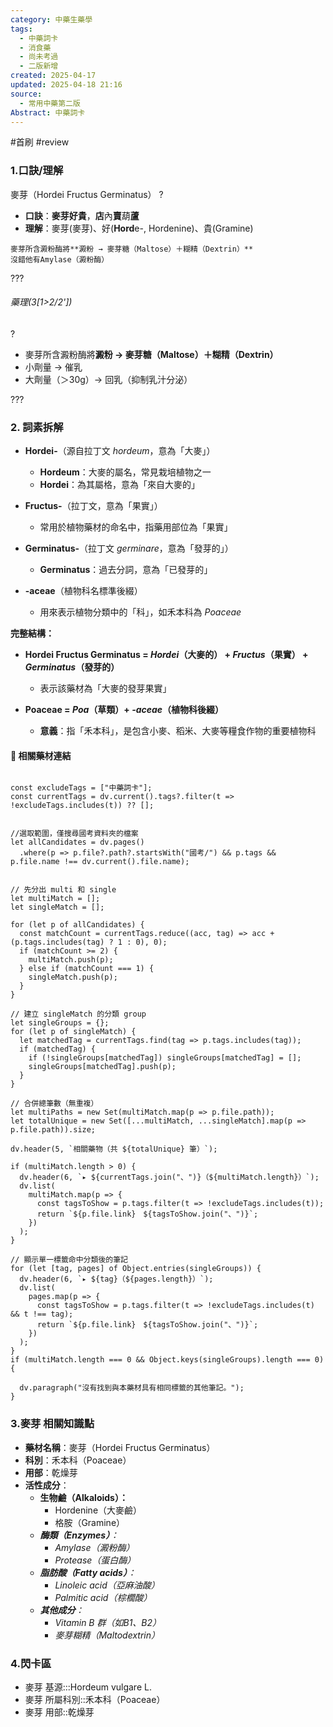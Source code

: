 ```yaml
---
category: 中藥生藥學
tags:
  - 中藥詞卡
  - 消食藥
  - 尚未考過
  - 二版新增
created: 2025-04-17
updated: 2025-04-18 21:16
source:
  - 常用中藥第二版
Abstract: 中藥詞卡
---
```


#首刷 #review

### 1.口訣/理解
麥芽（Hordei Fructus Germinatus）
?
- **口訣**：**麥芽好貴**，**店**內**賣**葫**蘆**
- **理解**：麥芽(麥芽)、好(**Hord**e-, Hordenine)、貴(Gramine)
> 
	麥芽所含澱粉酶將**澱粉 → 麥芽糖（Maltose）＋糊精（Dextrin）**  
	沒錯他有Amylase（澱粉酶）

???

###### 藥理(3[1>2/2'])
?
- 麥芽所含澱粉酶將**澱粉 → 麥芽糖（Maltose）＋糊精（Dextrin）**  
- 小劑量 → 催乳  
- 大劑量（＞30g）→ 回乳（抑制乳汁分泌）

???




### 2. 詞素拆解

- **Hordei-**（源自拉丁文 *hordeum*，意為「大麥」）  
  - **Hordeum**：大麥的屬名，常見栽培植物之一  
  - **Hordei**：為其屬格，意為「來自大麥的」  

- **Fructus-**（拉丁文，意為「果實」）  
  - 常用於植物藥材的命名中，指藥用部位為「果實」  

- **Germinatus-**（拉丁文 *germinare*，意為「發芽的」）  
  - **Germinatus**：過去分詞，意為「已發芽的」  

- **-aceae**（植物科名標準後綴）  
  - 用來表示植物分類中的「科」，如禾本科為 *Poaceae*


**完整結構：**  
- **Hordei Fructus Germinatus = *Hordei*（大麥的） + *Fructus*（果實） + *Germinatus*（發芽的）**  
  - 表示該藥材為「大麥的發芽果實」  

- **Poaceae = *Poa*（草類）+ *-aceae*（植物科後綴）**  
  - **意義**：指「禾本科」，是包含小麥、稻米、大麥等糧食作物的重要植物科



#### 📌 相關藥材連結

```dataviewjs

const excludeTags = ["中藥詞卡"];
const currentTags = dv.current().tags?.filter(t => !excludeTags.includes(t)) ?? [];


//選取範圍，僅搜尋國考資料夾的檔案
let allCandidates = dv.pages()
  .where(p => p.file?.path?.startsWith("國考/") && p.tags && p.file.name !== dv.current().file.name);


// 先分出 multi 和 single
let multiMatch = [];
let singleMatch = [];

for (let p of allCandidates) {
  const matchCount = currentTags.reduce((acc, tag) => acc + (p.tags.includes(tag) ? 1 : 0), 0);
  if (matchCount >= 2) {
    multiMatch.push(p);
  } else if (matchCount === 1) {
    singleMatch.push(p);
  }
}

// 建立 singleMatch 的分類 group
let singleGroups = {};
for (let p of singleMatch) {
  let matchedTag = currentTags.find(tag => p.tags.includes(tag));
  if (matchedTag) {
    if (!singleGroups[matchedTag]) singleGroups[matchedTag] = [];
    singleGroups[matchedTag].push(p);
  }
}

// 合併總筆數（無重複）
let multiPaths = new Set(multiMatch.map(p => p.file.path));
let totalUnique = new Set([...multiMatch, ...singleMatch].map(p => p.file.path)).size;

dv.header(5, `相關藥物（共 ${totalUnique} 筆）`);

if (multiMatch.length > 0) {
  dv.header(6, `▸ ${currentTags.join("、")}（${multiMatch.length}）`);
  dv.list(
    multiMatch.map(p => {
      const tagsToShow = p.tags.filter(t => !excludeTags.includes(t));
      return `${p.file.link}　${tagsToShow.join("、")}`;
    })
  );
}

// 顯示單一標籤命中分類後的筆記
for (let [tag, pages] of Object.entries(singleGroups)) {
  dv.header(6, `▸ ${tag}（${pages.length}）`);
  dv.list(
    pages.map(p => {
      const tagsToShow = p.tags.filter(t => !excludeTags.includes(t) && t !== tag);
      return `${p.file.link}　${tagsToShow.join("、")}`;
    })
  );
}
if (multiMatch.length === 0 && Object.keys(singleGroups).length === 0) {

  dv.paragraph("沒有找到與本藥材具有相同標籤的其他筆記。");
}
````

### 3.麥芽 相關知識點
- **藥材名稱**：麥芽（Hordei Fructus Germinatus）  
- **科別**：禾本科（Poaceae）  
- **用部**：乾燥芽  
- **活性成分**：  
  - **生物鹼（Alkaloids）：**  
    - Hordenine（大麥鹼）  
    - 格胺（Gramine）
  - ***酶類（Enzymes）**：*  
    - *Amylase（澱粉酶）*  
    - *Protease（蛋白酶）*  
  - ***脂肪酸（Fatty acids）**：*  
    - *Linoleic acid（亞麻油酸）*  
    - *Palmitic acid（棕櫚酸）*  
  - ***其他成分**：*  
    - *Vitamin B 群（如B1、B2）*  
    - *麥芽糊精（Maltodextrin）*


### 4.閃卡區

- 麥芽 基源:::Hordeum vulgare L.
- 麥芽 所屬科別::禾本科（Poaceae） 
- 麥芽 用部::乾燥芽

